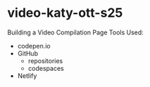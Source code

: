 # video-katy-ott-s25
Building a Video Compilation Page
Tools Used:
 * codepen.io
 * GitHub
    * repositories
    * codespaces
* Netlify
